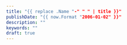 ```yaml
---
title: "{{ replace .Name "-" " " | title }}"
publishDate: "{{ now.Format "2006-01-02" }}"
description: ""
keywords: ""
draft: true
---
```

